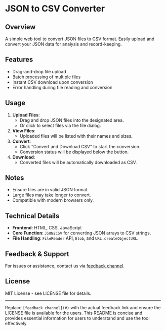 # JSON to CSV Converter

## Overview
A simple web tool to convert JSON files to CSV format. Easily upload and convert your JSON data for analysis and record-keeping.

## Features
- Drag-and-drop file upload
- Batch processing of multiple files
- Instant CSV download upon conversion
- Error handling during file reading and conversion

## Usage
1. **Upload Files**:
   - Drag and drop JSON files into the designated area.
   - Or click to select files via the file dialog.
2. **View Files**:
   - Uploaded files will be listed with their names and sizes.
3. **Convert**:
   - Click "Convert and Download CSV" to start the conversion.
   - Conversion status will be displayed below the button.
4. **Download**:
   - Converted files will be automatically downloaded as CSV.

## Notes
- Ensure files are in valid JSON format.
- Large files may take longer to convert.
- Compatible with modern browsers only.

## Technical Details
- **Frontend**: HTML, CSS, JavaScript
- **Core Function**: `JSON2CSV` for converting JSON arrays to CSV strings.
- **File Handling**: `FileReader` API, `Blob`, and `URL.createObjectURL`.

## Feedback & Support
For issues or assistance, contact us via [feedback channel](#).

## License
MIT License - see LICENSE file for details.

---
Replace `[feedback channel](#)` with the actual feedback link and ensure the LICENSE file is available for the users. This README is concise and provides essential information for users to understand and use the tool effectively.
